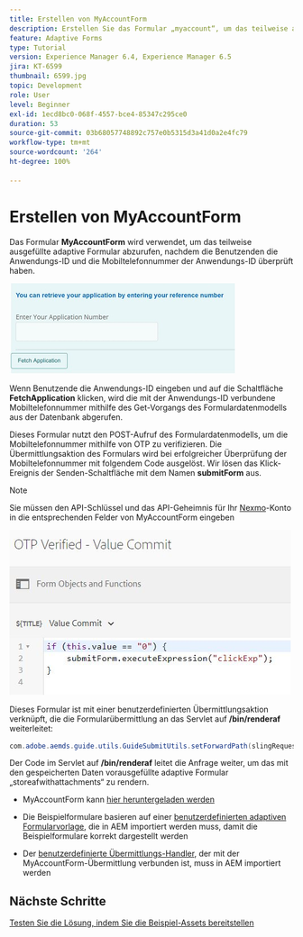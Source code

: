 ```yaml
---
title: Erstellen von MyAccountForm
description: Erstellen Sie das Formular „myaccount“, um das teilweise ausgefüllte Formular bei erfolgreicher Überprüfung der Anwendungs-ID und Telefonnummer abzurufen.
feature: Adaptive Forms
type: Tutorial
version: Experience Manager 6.4, Experience Manager 6.5
jira: KT-6599
thumbnail: 6599.jpg
topic: Development
role: User
level: Beginner
exl-id: 1ecd8bc0-068f-4557-bce4-85347c295ce0
duration: 53
source-git-commit: 03b68057748892c757e0b5315d3a41d0a2e4fc79
workflow-type: tm+mt
source-wordcount: '264'
ht-degree: 100%

---
```


# Erstellen von MyAccountForm

Das Formular **MyAccountForm** wird verwendet, um das teilweise ausgefüllte adaptive Formular abzurufen, nachdem die Benutzenden die Anwendungs-ID und die Mobiltelefonnummer der Anwendungs-ID überprüft haben.

![Mein Kontoformular](assets/6599.JPG)

Wenn Benutzende die Anwendungs-ID eingeben und auf die Schaltfläche **FetchApplication** klicken, wird die mit der Anwendungs-ID verbundene Mobiltelefonnummer mithilfe des Get-Vorgangs des Formulardatenmodells aus der Datenbank abgerufen.

Dieses Formular nutzt den POST-Aufruf des Formulardatenmodells, um die Mobiltelefonnummer mithilfe von OTP zu verifizieren. Die Übermittlungsaktion des Formulars wird bei erfolgreicher Überprüfung der Mobiltelefonnummer mit folgendem Code ausgelöst. Wir lösen das Klick-Ereignis der Senden-Schaltfläche mit dem Namen **submitForm** aus.

>[!NOTE]
> Sie müssen den API-Schlüssel und das API-Geheimnis für Ihr [Nexmo](https://dashboard.nexmo.com/)-Konto in die entsprechenden Felder von MyAccountForm eingeben

![trigger-submit](assets/trigger-submit.JPG)



Dieses Formular ist mit einer benutzerdefinierten Übermittlungsaktion verknüpft, die die Formularübermittlung an das Servlet auf **/bin/renderaf** weiterleitet:

```java
com.adobe.aemds.guide.utils.GuideSubmitUtils.setForwardPath(slingRequest,"/bin/renderaf",null,null);
```

Der Code im Servlet auf **/bin/renderaf** leitet die Anfrage weiter, um das mit den gespeicherten Daten vorausgefüllte adaptive Formular „storeafwithattachments“ zu rendern.


* MyAccountForm kann [hier heruntergeladen werden](assets/my-account-form.zip)

* Die Beispielformulare basieren auf einer [benutzerdefinierten adaptiven Formularvorlage](assets/custom-template-with-page-component.zip), die in AEM importiert werden muss, damit die Beispielformulare korrekt dargestellt werden

* Der [benutzerdefinierte Übermittlungs-Handler](assets/custom-submit-my-account-form.zip), der mit der MyAccountForm-Übermittlung verbunden ist, muss in AEM importiert werden

## Nächste Schritte

[Testen Sie die Lösung, indem Sie die Beispiel-Assets bereitstellen](./deploy-this-sample.md)
